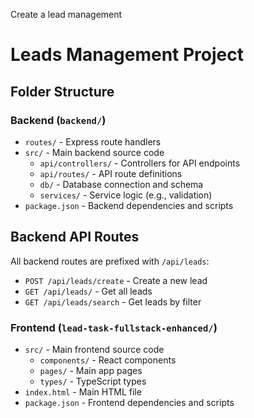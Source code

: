 Create a lead management

# Leads Management Project

## Folder Structure

### Backend (`backend/`)
- `routes/` - Express route handlers
- `src/` - Main backend source code
	- `api/controllers/` - Controllers for API endpoints
	- `api/routes/` - API route definitions
	- `db/` - Database connection and schema
	- `services/` - Service logic (e.g., validation)
- `package.json` - Backend dependencies and scripts


## Backend API Routes

All backend routes are prefixed with `/api/leads`:

- `POST /api/leads/create` - Create a new lead
- `GET /api/leads/` - Get all leads
- `GET /api/leads/search` - Get leads by filter

### Frontend (`lead-task-fullstack-enhanced/`)
- `src/` - Main frontend source code
	- `components/` - React components
	- `pages/` - Main app pages
	- `types/` - TypeScript types
- `index.html` - Main HTML file
- `package.json` - Frontend dependencies and scripts

